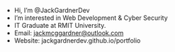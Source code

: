 - Hi, I’m @JackGardnerDev
- I’m interested in Web Development & Cyber Security
- IT Graduate at RMIT University.
- Email: jackmcggardner@outlook.com
- Website: jackgardnerdev.github.io/portfolio
